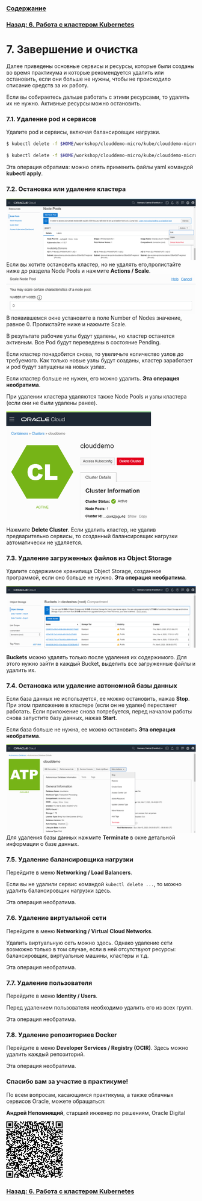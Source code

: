 ### [Содержание](../../README.md)

### [Назад: 6. Работа с кластером Kubernetes](p6.md)

# 7. Завершение и очистка

Далее приведены основные сервисы и ресурсы, которые были созданы во время практикума и которые рекомендуется удалить или остановить, если они больше не нужны, чтобы не происходило списание средств за их работу.

Если вы собираетесь дальше работать с этими ресурсами, то удалять их не нужно. Активные ресурсы можно остановить.

### 7.1. Удаление pod и сервисов
Удалите pod и сервисы, включая балансировщик нагрузки.

```bash
$ kubectl delete -f $HOME/workshop/clouddemo-micro/kube/clouddemo-micro.yaml
```

```bash
$ kubectl delete -f $HOME/workshop/clouddemo-micro/kube/clouddemo-micro-lb.yaml
```

Эта операция обратима: можно опять применить файлы yaml командой **kubectl apply**.

### 7.2. Остановка или удаление кластера
![](media/p7/image2.png) 
Если вы хотите остановить кластер, но не удалять его,пролистайте ниже до раздела Node Pools и нажмите **Actions / Scale**.
![](media/p7/image3.png)
В появившемся окне установите в поле Number of Nodes значение, равное 0. Пролистайте ниже и нажмите Scale.

В результате рабочие узлы будут удалены, но кластер останется активным. Все Pod будут переведены в состояние Pending.

Если кластер понадобится снова, то увеличьте количество узлов до требуемого. Как только новые узлы будут созданы, кластер заработает и pod будут запущены на новых узлах.

Если кластер больше не нужен, его можно удалить. **Эта операция необратима**.

При удалении кластера удаляются также Node Pools и узлы кластера (если они не были удалены ранее).

![](media/p7/image1.png)

Нажмите **Delete Cluster**. 
Если удалить кластер, не удалив предварительно сервисы, то созданный балансировщик нагрузки автоматически не удаляется.

### 7.3. Удаление загруженных файлов из Object Storage

Удалите содержимое хранилища Object Storage, созданное программой, если оно больше не нужно. **Эта операция необратима**.

![](media/p7/image5.png)



**Buckets** можно удалять только после удаления их содержимого. Для этого нужно зайти в каждый Bucket, выделить все загруженные файлы и удалить их.

### 7.4. Остановка или удаление автономной базы данных

Если база данных не используется, ее можно остановить, нажав **Stop**. При этом приложение в кластере (если он не удален) перестанет работать. Если приложение снова потребуется, перед началом работы снова запустите базу данных, нажав **Start**.

Если база больше не нужна, ее можно остановить **Эта операция необратима**.

![](media/p7/image6.png)Для удаления базы данных нажмите **Terminate** в окне детальной информации о базе данных.

### 7.5. Удаление балансировщика нагрузки

Перейдите в меню **Networking / Load Balancers**.

Если вы не удалили сервис командой `kubectl delete ...`, то можно удалить балансировщик нагрузки здесь.

Эта операция необратима.

### 7.6. Удаление виртуальной сети

Перейдите в меню **Networking / Virtual Cloud Networks**.

Удалить виртуальную сеть можно здесь. Однако удаление сети возможно только в том случае, если в ней отсутствуют ресурсы: балансировщик, виртуальные машины, кластеры и т.д.

Эта операция необратима.

### 7.7. Удаление пользователя

Перейдите в меню **Identity / Users**.

Перед удалением пользователя необходимо удалить его из всех групп.

Эта операция необратима.

### 7.8. Удаление репозиториев Docker

Перейдите в меню **Developer Services / Registry (OCIR)**. Здесь можно удалить каждый репозиторий.

Эта операция необратима.

### Спасибо вам за участие в практикуме!

По всем вопросам, касающимся практикума, а также облачных сервисов Oracle, можете обращаться:

**Андрей Непомнящий**, старший инженер по решениям, Oracle Digital

<img src="media/qr.png" style="zoom:25%;" />

### [Назад: 6. Работа с кластером Kubernetes](p6.md)